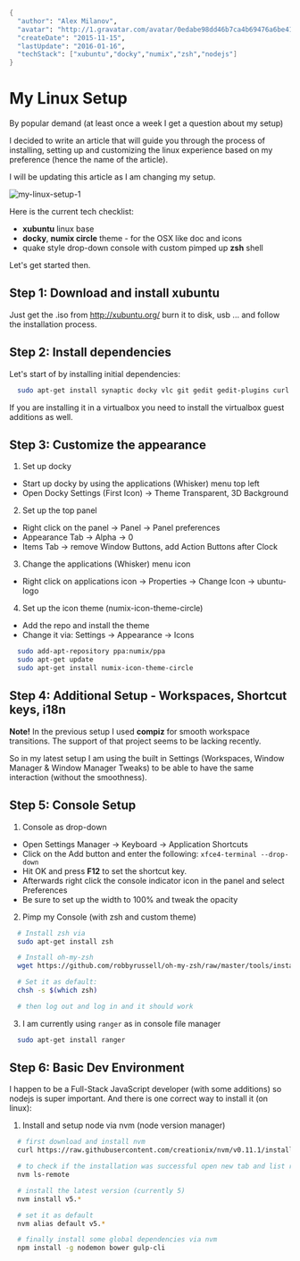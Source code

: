 ```meta
{
  "author": "Alex Milanov",
  "avatar": "http://1.gravatar.com/avatar/0edabe98dd46b7ca4b69476a6be41736",
  "createDate": "2015-11-15",
  "lastUpdate": "2016-01-16",
  "techStack": ["xubuntu","docky","numix","zsh","nodejs"]
}
```
# My Linux Setup

By popular demand (at least once a week I get a question about my setup)

I decided to write an article that will guide you through the process of installing, setting up and customizing the linux experience based on my preference (hence the name of the article).

I will be updating this article as I am changing my setup.

![my-linux-setup-1](/assets/txt/my-linux-setup-1.png)

Here is the current tech checklist:
- **xubuntu** linux base
- **docky**, **numix circle** theme - for the OSX like doc and icons
- quake style drop-down console with custom pimped up **zsh** shell

Let's get started then.

## Step 1: Download and install xubuntu

Just get the .iso from http://xubuntu.org/ burn it to disk, usb ... and follow the installation process.

## Step 2: Install dependencies

Let's start of by installing initial dependencies:
```sh
  sudo apt-get install synaptic docky vlc git gedit gedit-plugins curl
```

If you are installing it in a virtualbox you need to install the virtualbox guest additions as well.

## Step 3: Customize the appearance

1. Set up docky
 - Start up docky by using the applications (Whisker) menu top left
 - Open Docky Settings (First Icon) -> Theme Transparent, 3D Background
2. Set up the top panel
 - Right click on the panel -> Panel -> Panel preferences
 - Appearance Tab -> Alpha -> 0
 - Items Tab -> remove Window Buttons, add Action Buttons after Clock
3. Change the applications (Whisker) menu icon
 - Right click on applications icon -> Properties -> Change Icon -> ubuntu-logo
4. Set up the icon theme (numix-icon-theme-circle)
 - Add the repo and install the theme
 - Change it via: Settings -> Appearance -> Icons

```sh
  sudo add-apt-repository ppa:numix/ppa
  sudo apt-get update
  sudo apt-get install numix-icon-theme-circle
```

## Step 4: Additional Setup - Workspaces, Shortcut keys, i18n

 **Note!** In the previous setup I used **compiz** for smooth workspace transitions. The support of that project seems to be lacking recently.

 So in my latest setup I am using the built in Settings (Workspaces, Window Manager & Window Manager Tweaks) to be able to have the same interaction (without the smoothness).

## Step 5: Console Setup

1. Console as drop-down
 - Open Settings Manager -> Keyboard -> Application Shortcuts
 - Click on the Add button and enter the following: `xfce4-terminal --drop-down`
 - Hit OK and press **F12** to set the shortcut key.
 - Afterwards right click the console indicator icon in the panel and select Preferences
 - Be sure to set up the width to 100% and tweak the opacity

2. Pimp my Console (with zsh and custom theme)
```sh
  # Install zsh via
  sudo apt-get install zsh

  # Install oh-my-zsh
  wget https://github.com/robbyrussell/oh-my-zsh/raw/master/tools/install.sh -O - | zsh

  # Set it as default:
  chsh -s $(which zsh)

  # then log out and log in and it should work
```

3. I am currently using `ranger` as in console file manager
```sh
  sudo apt-get install ranger
```

## Step 6: Basic Dev Environment

I happen to be a Full-Stack JavaScript developer (with some additions) so nodejs is super important.
And there is one correct way to install it (on linux):

1. Install and setup node via nvm (node version manager)
```sh
  # first download and install nvm
  curl https://raw.githubusercontent.com/creationix/nvm/v0.11.1/install.sh | zsh

  # to check if the installation was successful open new tab and list remote versions
  nvm ls-remote

  # install the latest version (currently 5)
  nvm install v5.*

  # set it as default  
  nvm alias default v5.*

  # finally install some global dependencies via nvm   
  npm install -g nodemon bower gulp-cli
```
